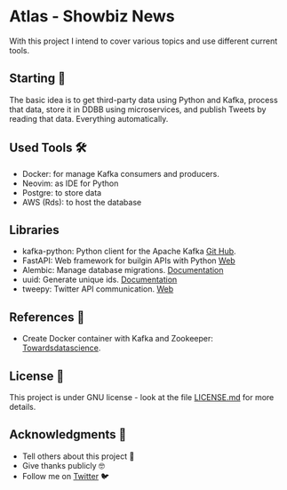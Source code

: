 # Atlas - Showbiz News

With this project I intend to cover various topics and use different current tools.

## Starting 🚀

The basic idea is to get third-party data using Python and Kafka, process that data, store it in DDBB using microservices, and publish Tweets by reading that data. Everything automatically.

## Used Tools 🛠️
- Docker: for manage Kafka consumers and producers.
- Neovim: as IDE for Python
- Postgre: to store data
- AWS (Rds): to host the database

## Libraries

- kafka-python: Python client for the Apache Kafka [Git Hub](https://github.com/dpkp/kafka-python).
- FastAPI: Web framework for builgin APIs with Python [Web](https://fastapi.tiangolo.com/)
- Alembic: Manage database migrations. [Documentation](https://alembic.sqlalchemy.org/en/latest/)
- uuid: Generate unique ids. [Documentation](https://docs.python.org/3/library/uuid.html)
- tweepy: Twitter API communication. [Web](https://www.tweepy.org/) 

## References 📖

- Create Docker container with Kafka and Zookeeper: [Towardsdatascience](https://towardsdatascience.com/kafka-docker-python-408baf0e1088).

## License 📄

This project is under GNU license - look at the file [LICENSE.md](LICENSE.md) for more details.

## Acknowledgments 🎁

- Tell others about this project 📢
- Give thanks publicly 🤓
- Follow me on [Twitter](https://twitter.com/AsensiFj) 🐦
